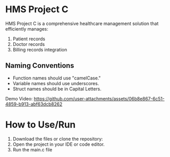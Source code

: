 # HMS Project C

HMS Project C is a comprehensive healthcare management solution that efficiently manages:

1. Patient records  
2. Doctor records  
3. Billing records integration  

## Naming Conventions

- Function names should use "camelCase."
- Variable names should use underscores.
- Struct names should be in Capital Letters.

Demo Video: https://github.com/user-attachments/assets/06b8e867-6c51-4859-b913-abf63dcb8262


 # How to Use/Run 
1. Download the files or clone the repository: 
2. Open the project in your IDE or code editor.
3. Run the main.c file


